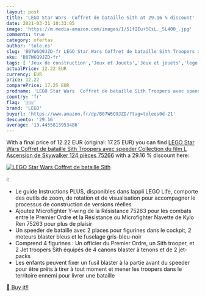 ```yaml
---
layout: post
title: 'LEGO Star Wars  Coffret de bataille Sith at 29.16 % discount'
date: 2021-03-31 10:33:05
image: 'https://m.media-amazon.com/images/I/51fIEu+5CsL._SL400_.jpg'
comments: true
category: ofertas
author: 'tole.es'
slug: 'B07W6Q9JZD-fr LEGO Star Wars Coffret de bataille Sith Troopers avec...'
sku: 'B07W6Q9JZD-fr'
tags: [ 'Jeux de construction','Jeux et Jouets','Jeux et jouets','lego', ]
actualPrice: 12.22 EUR
currency: EUR
price: 12.22
comparePrice: 17.25 EUR
prodname: 'LEGO Star Wars  Coffret de bataille Sith Troopers avec speeder  Collection du film L Ascension de Skywalker  124 pièces  75266'
country: 'fr'
flag: '🇫🇷'
brand: 'LEGO'
buyurl: 'https://www.amazon.fr/dp/B07W6Q9JZD/?tag=tolees0d-21'
descuento: '29.16'
average: '13.4455813953486'
---
```


With a final price of 12.22 EUR (original: 17.25 EUR) you can find [LEGO Star Wars  Coffret de bataille Sith Troopers avec speeder  Collection du film L Ascension de Skywalker  124 pièces  75266](https://www.amazon.fr/dp/B07W6Q9JZD/?tag=tolees0d-21) with a  29.16 % discount here:

[![LEGO Star Wars  Coffret de bataille Sith](https://m.media-amazon.com/images/I/51fIEu+5CsL._SL400_.jpg)](https://www.amazon.fr/dp/B07W6Q9JZD/?tag=tolees0d-21)

ℹ️:

- Le guide Instructions PLUS, disponibles dans lappli LEGO Life, comporte des outils de zoom, de rotation et de visualisation pour accompagner le processus de construction de versions réelles
- Ajoutez Microfighter Y-wing de la Résistance 75263 pour les combats entre le Premier Ordre et la Résistance ou Microfighter Navette de Kylo Ren 75263 pour plus de plaisir
- Un speeder de bataille avec 2 places pour figurines dans le cockpit, 2 moteurs blaster bleus et le fuselage gris-bleu-noir
- Comprend 4 figurines : Un officier du Premier Ordre, un Sith trooper, et 2 Jet troopers Sith équipés de 4 canons blaster à tenons et de 2 jet-packs
- Les enfants peuvent fixer un fusil blaster à la partie avant du speeder pour être prêts à tirer à tout moment et mener les troopers dans le territoire ennemi pour livrer une bataille

[🛒 Buy it!!](https://www.amazon.fr/dp/B07W6Q9JZD/?tag=tolees0d-21)
